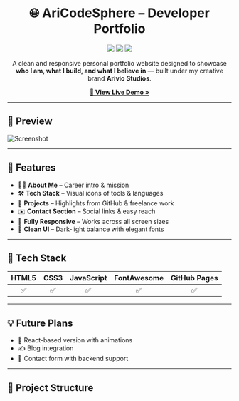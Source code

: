 <h1 align="center">🌐 AriCodeSphere – Developer Portfolio</h1>

<p align="center">
  <img src="https://img.shields.io/badge/Status-Live-green?style=flat-square" />
  <img src="https://img.shields.io/badge/Made%20With-HTML%20%7C%20CSS%20%7C%20JavaScript-blue?style=flat-square" />
  <img src="https://img.shields.io/badge/Deployed-GitHub%20Pages-lightgrey?style=flat-square" />
</p>

<p align="center">
  A clean and responsive personal portfolio website designed to showcase <strong>who I am, what I build, and what I believe in</strong> — built under my creative brand <strong>Arivio Studios</strong>.
</p>

<p align="center">
  <a href="https://arijitchatterjee-dev.github.io/aricodesphere/" target="_blank"><strong>🔗 View Live Demo »</strong></a>
</p>

---

## 📸 Preview

![Screenshot](https://your-screenshot-link-if-any.com)

---

## 🚀 Features

- 🧑‍💻 **About Me** – Career intro & mission  
- 🛠️ **Tech Stack** – Visual icons of tools & languages  
- 📂 **Projects** – Highlights from GitHub & freelance work  
- ✉️ **Contact Section** – Social links & easy reach  
- 📱 **Fully Responsive** – Works across all screen sizes  
- 🎨 **Clean UI** – Dark-light balance with elegant fonts  

---

## 🧰 Tech Stack

| HTML5 | CSS3 | JavaScript | FontAwesome | GitHub Pages |
|:-----:|:----:|:----------:|:------------:|:------------:|
| ✅    | ✅   | ✅         | ✅           | ✅            |

---

## 💡 Future Plans

- 🔄 React-based version with animations  
- ✍️ Blog integration  
- 📩 Contact form with backend support

---

## 📌 Project Structure